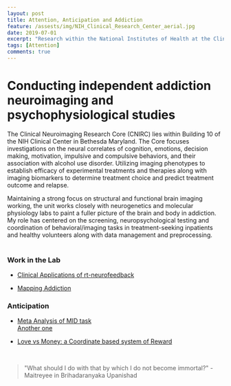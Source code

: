 ```yaml
---
layout: post
title: Attention, Anticipation and Addiction
feature: /assests/img/NIH_Clinical_Research_Center_aerial.jpg
date: 2019-07-01
excerpt: "Research within the National Institutes of Health at the Clinical Neuroimaging Imaging Core"
tags: [Attention]
comments: true
---
```


# Conducting independent addiction neuroimaging and psychophysiological studies

The Clinical Neuroimaging Research Core (CNIRC) lies within Building 10 of the NIH Clinical Center in Bethesda Maryland. The Core focuses investigations on the neural correlates of cognition, emotions, decision making, motivation, impulsive and compulsive behaviors, and their association with alcohol use disorder. Utilizing imaging phenotypes to establish efficacy of experimental treatments and therapies along with imaging biomarkers to determine treatment choice and predict treatment outcome and relapse.

Maintaining a strong focus on structural and functional brain imaging working, the unit works closely with neurogenetics and molecular physiology labs to paint a fuller picture of the brain and body in addiction.  My role has centered on the screening, neuropsychological testing and coordination of behavioral/imaging tasks in treatment-seeking inpatients and healthy volunteers along with data management and preprocessing.
<br/>
<br/>










### Work in the Lab
   * [Clinical Applications of rt-neurofeedback](https://www.ncbi.nlm.nih.gov/pmc/articles/PMC7689151/) <br/>
   
   * [Mapping Addiction](https://onlinelibrary.wiley.com/doi/full/10.1111/adb.13010) <br/>
   
   
   
   
### Anticipation 
   * [Meta Analysis of MID task](https://www.ncbi.nlm.nih.gov/pubmed/30255220) <br/>
       [Another one](https://www.ncbi.nlm.nih.gov/pubmed/29696725)  <br/>
 

   * [Love vs Money: a Coordinate based system of Reward](https://www.ncbi.nlm.nih.gov/pubmed/30807783)
       
 
 <br/>

> "What should I do with that by which I do not become immortal?" -Maitreyee in Brihadaranyaka Upanishad
        


